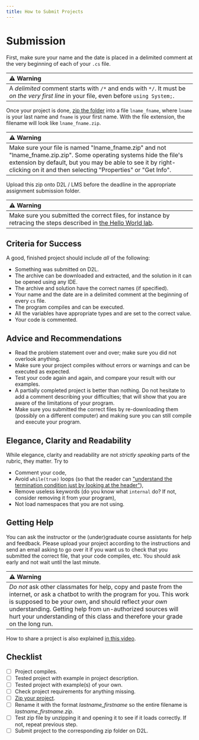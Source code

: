 ```yaml
---
title: How to Submit Projects
---
```


# Submission

First, make sure your name and the date is placed in a delimited comment at the very beginning of each of your `.cs` file.

| ⚠ Warning       |
|:---------------------------|
| A *delimited* comment starts with `/*` and ends with `*/`. It must be *on the very first line* in your file, even before `using System;`. |

Once your project is done, [zip the folder](./docs/programming_and_computer_usage/unzipping_archives#zipping-files) into a file `lname_fname`, where `lname` is your last name and `fname` is your first name.
With the file extension, the filename will look like `lname_fname.zip`.

| ⚠ Warning       |
|:---------------------------|
| Make sure your file is named "lname_fname.zip" and not "lname_fname.zip.zip".  Some operating systems hide the file's extension by default, but you may be  able to see it by right-clicking on it and then selecting "Properties" or "Get Info". |

Upload this zip onto D2L / LMS before the deadline in the appropriate assignment submission folder.

| ⚠ Warning       |
|:---------------------------|
| Make sure you submitted the correct files, for instance by retracing the steps described in [the Hello World lab](./labs/HelloWorld#how-was-the-backup). |


## Criteria for Success

A good, finished project should include *all* of the following:

- Something was submitted on D2L.
- The archive can be downloaded and extracted, and the solution in it can be opened using any IDE.
- The archive and solution have the correct names (if specified).
- Your name and the date are in a delimited comment at the beginning of every `cs` file.
- The program compiles and can be executed.
- All the variables have appropriate types and are set to the correct value.
- Your code is commented.

## Advice and Recommendations

- Read the problem statement over and over; make sure you did not overlook anything.
- Make sure your project compiles without errors or warnings and can be executed as expected.
- Test your code again and again, and compare your result with our examples.
- A partially completed project is better than nothing. Do not hesitate to add a comment describing your difficulties; that will show that you are aware of the limitations of your program.
- Make sure you submitted the correct files by re-downloading them (possibly on a different computer) and making sure you can still compile and execute your program.

## Elegance, Clarity and Readability

While elegance, clarity and readability are not *strictly speaking* parts of the rubric, they matter.
Try to

- Comment your code,
- Avoid `while(true)` loops (so that the reader can ["understand the termination condition just by looking at the header"](https://stackoverflow.com/a/390566)),
- Remove useless keywords (do you know what `internal` do? If not, consider removing it from your program),
- Not load namespaces that you are not using.

## Getting Help 

You can ask the instructor or the (under)graduate course assistants for help  and feedback. Please upload your project according to the  instructions and send an email asking to go over it if you want us to check that you submitted the correct file, that your code compiles,  etc.
You should ask early and not wait until the last minute.

| ⚠ Warning       |
|:---------------------------|
| *Do not* ask other classmates for help, copy and paste from the internet, or ask a chatbot to writh the program for you. This work is supposed to be *your own*, and should reflect *your own* understanding. Getting help from un-authorized sources will hurt your understanding of this class and therefore your grade on the long run. | 


How to share a project is also explained [in this video](./vid/CreateUploadProjectTutorial_light.mkv).

## Checklist

- [ ] Project compiles.
- [ ] Tested project with example in project description.
- [ ] Tested project with example(s) of your own.
- [ ] Check project requirements for anything missing.
- [ ] [Zip your project](./docs/programming_and_computer_usage/unzipping_archives#zipping-files).
- [ ] Rename it with the format *lastname_firstname* so the entire filename is *lastname_firstname.zip*.
- [ ] Test zip file by unzipping it and opening it to see if it loads correctly. If not, repeat previous step.
- [ ] Submit project to the corresponding zip folder on D2L.
